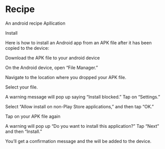 # Recipe
An android recipe Apllication 

Install

Here is how to install an Android app from an APK file after it has been copied to the device:

Download the APK file to your android device 

On the Android device, open “File Manager.”

Navigate to the location where you dropped your APK file.

Select your file.

A warning message will pop up saying “Install blocked.” Tap on “Settings.”

Select “Allow install on non-Play Store applications,” and then tap “OK.”

Tap on your APK file again

A warning will pop up “Do you want to install this application?” Tap “Next” and then “Install.”

You’ll get a confirmation message and the will be added to the device.

